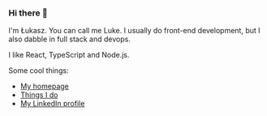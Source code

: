 ### Hi there 👋

I'm Łukasz. You can call me Luke. I usually do front-end development, but I also dabble in full stack and devops.

I like React, TypeScript and Node.js.

Some cool things:

* [My homepage](https://www.lukaszwojcik.net/)
* [Things I do](https://www.lukem.net/)
* [My LinkedIn profile](https://www.linkedin.com/in/lukaszwojcik/)
